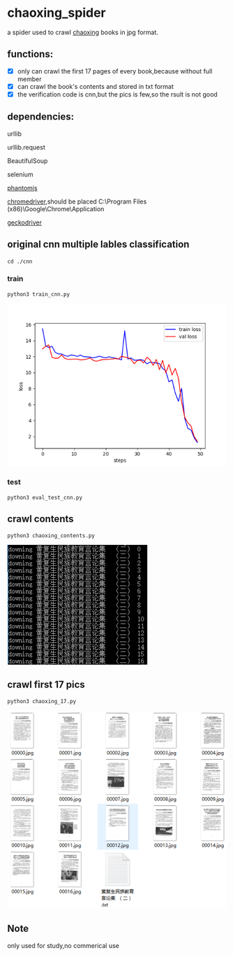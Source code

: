 # chaoxing_spider
a spider used to crawl [chaoxing](http://book.chaoxing.com/) books in jpg format.

## functions:
- [x] only can crawl the first 17 pages of every book,because without full member
- [x] can crawl the book's contents and stored in txt format
- [x] the verification code is cnn,but the pics is few,so the rsult is not good

## dependencies:
urllib
> 
urllib.request
> 
BeautifulSoup
> 
selenium
> 
[phantomjs](http://phantomjs.org/)
> 
[chromedriver](http://chromedriver.storage.googleapis.com/index.html),should be placed C:\Program Files (x86)\Google\Chrome\Application
> 
[geckodriver](https://github.com/mozilla/geckodriver/releases/)

## original cnn multiple lables classification
    cd ./cnn
### train
    python3 train_cnn.py
![image]( https://github.com/watersink/chaoxing_spider/raw/master/img/Figure_1.png)
### test
    python3 eval_test_cnn.py

## crawl contents
    python3 chaoxing_contents.py
![image]( https://github.com/watersink/chaoxing_spider/raw/master/img/d1.png)
## crawl first 17 pics
    python3 chaoxing_17.py
![image]( https://github.com/watersink/chaoxing_spider/raw/master/img/d2.png)

## Note
only used for study,no commerical use

